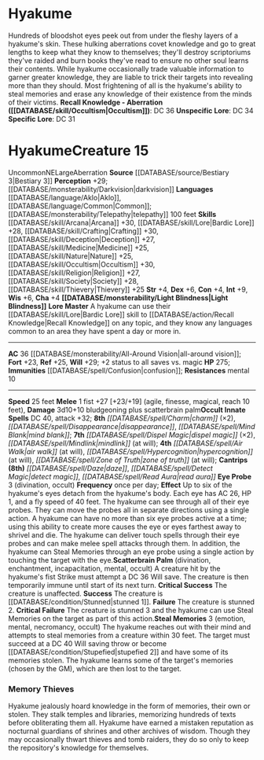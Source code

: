 ﻿---
ac: '36'
alignment: NE
charisma: '+4'
constitution: '+4'
creature_ability:
- Eye Probe
- Light Blindness
- Lore Master
- Scatterbrain Palm
- Steal Memories
dexterity: '+6'
fortitude: '+23'
hp: '275'
id: '1198'
immunity:
- '[[DATABASE/spell/Confusion|confusion]]'
intelligence: '+9'
land_speed: '25'
language:
- '[[DATABASE/language/Aklo|Aklo]]'
- '[[DATABASE/language/Common|Common]] ; [[DATABASE/monsterability/Telepathy|telepathy]]
  100 feet'
level: '15'
max_speed: '25'
name: Hyakume
perception: '+29'
rarity: Uncommon
reflex: '+25'
resistance:
- mental 10
sense:
- '[[DATABASE/monsterability/Darkvision|darkvision]]'
size: Large
skill:
- '[[DATABASE/skill/Arcana|Arcana]] +30'
- '[[DATABASE/skill/Lore|BardicLore]] +28'
- '[[DATABASE/skill/Crafting|Crafting]] +30'
- '[[DATABASE/skill/Deception|Deception]] +27'
- '[[DATABASE/skill/Medicine|Medicine]] +25'
- '[[DATABASE/skill/Nature|Nature]] +25'
- '[[DATABASE/skill/Occultism|Occultism]] +30'
- '[[DATABASE/skill/Religion|Religion]] +27'
- '[[DATABASE/skill/Society|Society]] +28'
- '[[DATABASE/skill/Thievery|Thievery]] +25'
source: '[[DATABASE/source/Bestiary 3|Bestiary 3]]'
speed:
- 25 feet
spell:
- '[[DATABASE/spell/Air Walk|Air Walk]]'
- '[[DATABASE/spell/Charm|Charm]]'
- '[[DATABASE/spell/Daze|Daze]]'
- '[[DATABASE/spell/Detect Magic|DetectMagic]]'
- '[[DATABASE/spell/Disappearance|Disappearance]]'
- '[[DATABASE/spell/Dispel Magic|Dispel Magic]]'
- '[[DATABASE/spell/Hypercognition|Hypercognition]]'
- '[[DATABASE/spell/Mind Blank|Mind Blank]]'
- '[[DATABASE/spell/Mindlink|Mindlink]]'
- '[[DATABASE/spell/Read Aura|Read Aura]]'
- '[[DATABASE/spell/Zone of Truth|Zone of Truth]]'
strength: '+4'
strength_req: '4'
strongest_save:
- Will
trait:
- '[[DATABASE/trait/Aberration|Aberration]]'
- '[[DATABASE/trait/Uncommon|Uncommon]]'
type: Creature
vision: Darkvision
weakest_save:
- Fortitude
will: '+29'
wisdom: '+6'

---
# Hyakume

Hundreds of bloodshot eyes peek out from under the fleshy layers of a hyakume's skin. These hulking aberrations covet knowledge and go to great lengths to keep what they know to themselves; they'll destroy scriptoriums they've raided and burn books they've read to ensure no other soul learns their contents. While hyakume occasionally trade valuable information to garner greater knowledge, they are liable to trick their targets into revealing more than they should. Most frightening of all is the hyakume's ability to steal memories and erase any knowledge of their existence from the minds of their victims.
**Recall Knowledge - Aberration ([[DATABASE/skill/Occultism|Occultism]])**: DC 36
**Unspecific Lore**: DC 34
**Specific Lore**: DC 31

# Hyakume<span class="item-type">Creature 15</span>

<span class="trait-uncommon item-trait">Uncommon</span><span class="trait-alignment item-trait">NE</span><span class="trait-size item-trait">Large</span><span class="item-trait">Aberration</span>
**Source** [[DATABASE/source/Bestiary 3|Bestiary 3]]
**Perception** +29; [[DATABASE/monsterability/Darkvision|darkvision]]
**Languages** [[DATABASE/language/Aklo|Aklo]], [[DATABASE/language/Common|Common]]; [[DATABASE/monsterability/Telepathy|telepathy]] 100 feet
**Skills** [[DATABASE/skill/Arcana|Arcana]] +30, [[DATABASE/skill/Lore|Bardic Lore]] +28, [[DATABASE/skill/Crafting|Crafting]] +30, [[DATABASE/skill/Deception|Deception]] +27, [[DATABASE/skill/Medicine|Medicine]] +25, [[DATABASE/skill/Nature|Nature]] +25, [[DATABASE/skill/Occultism|Occultism]] +30, [[DATABASE/skill/Religion|Religion]] +27, [[DATABASE/skill/Society|Society]] +28, [[DATABASE/skill/Thievery|Thievery]] +25
**Str** +4, **Dex** +6, **Con** +4, **Int** +9, **Wis** +6, **Cha** +4
**[[DATABASE/monsterability/Light Blindness|Light Blindness]]** 
**Lore Master** A hyakume can use their [[DATABASE/skill/Lore|Bardic Lore]] skill to [[DATABASE/action/Recall Knowledge|Recall Knowledge]] on any topic, and they know any languages common to an area they have spent a day or more in.

---
**AC** 36 [[DATABASE/monsterability/All-Around Vision|all-around vision]]; **Fort** +23, **Ref** +25, **Will** +29; +2 status to all saves vs. magic
**HP** 275; **Immunities** [[DATABASE/spell/Confusion|confusion]]; **Resistances** mental 10

---
**Speed** 25 feet
<span class="in-box-ability">**Melee** <span class="action-icon">1</span> fist +27 [+23/+19] (agile, finesse, magical, reach 10 feet), **Damage** 3d10+10 bludgeoning plus scatterbrain palm</span>**Occult Innate Spells** DC 40, attack +32; **8th** _[[DATABASE/spell/Charm|charm]]_ (×2), _[[DATABASE/spell/Disappearance|disappearance]]_, _[[DATABASE/spell/Mind Blank|mind blank]]_; **7th** _[[DATABASE/spell/Dispel Magic|dispel magic]]_ (×2), _[[DATABASE/spell/Mindlink|mindlink]]_ (at will); **4th** _[[DATABASE/spell/Air Walk|air walk]]_ (at will), _[[DATABASE/spell/Hypercognition|hypercognition]]_ (at will), _[[DATABASE/spell/Zone of Truth|zone of truth]]_ (at will); **Cantrips** **(8th)** _[[DATABASE/spell/Daze|daze]]_, _[[DATABASE/spell/Detect Magic|detect magic]]_, _[[DATABASE/spell/Read Aura|read aura]]_
<span class="in-box-ability">**Eye Probe** <span class="action-icon">3</span> (divination, occult) **Frequency** once per day; **Effect** Up to six of the hyakume's eyes detach from the hyakume's body. Each eye has AC 26, HP 1, and a fly speed of 40 feet. The hyakume can see through all of their eye probes. They can move the probes all in separate directions using a single action. A hyakume can have no more than six eye probes active at a time; using this ability to create more causes the eye or eyes farthest away to shrivel and die.
 The hyakume can deliver touch spells through their eye probes and can make melee spell attacks through them. In addition, the hyakume can Steal Memories through an eye probe using a single action by touching the target with the eye.</span><span class="in-box-ability">**Scatterbrain Palm** (divination, enchantment, incapacitation, mental, occult) A creature hit by the hyakume's fist Strike must attempt a DC 36 Will save. The creature is then temporarily immune until start of its next turn. 
**Critical Success** The creature is unaffected. 
**Success** The creature is [[DATABASE/condition/Stunned|stunned 1]]. 
**Failure** The creature is stunned 2. 
**Critical Failure** The creature is stunned 3 and the hyakume can use Steal Memories on the target as part of this action.</span><span class="in-box-ability">**Steal Memories** <span class="action-icon">3</span> (emotion, mental, necromancy, occult) The hyakume reaches out with their mind and attempts to steal memories from a creature within 30 feet. The target must succeed at a DC 40 Will saving throw or become [[DATABASE/condition/Stupefied|stupefied 2]] and have some of its memories stolen. The hyakume learns some of the target's memories (chosen by the GM), which are then lost to the target.</span>

###  Memory Thieves

Hyakume jealously hoard knowledge in the form of memories, their own or stolen. They stalk temples and libraries, memorizing hundreds of texts before obliterating them all. Hyakume have earned a mistaken reputation as nocturnal guardians of shrines and other archives of wisdom. Though they may occasionally thwart thieves and tomb raiders, they do so only to keep the repository's knowledge for themselves.
